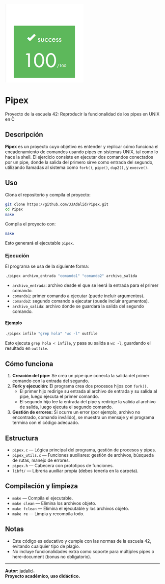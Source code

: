 ![100 conseguido](imgs/succes100.png)

# Pipex

Proyecto de la escuela 42: Reproducir la funcionalidad de los pipes en UNIX en C

## Descripción

**Pipex** es un proyecto cuyo objetivo es entender y replicar cómo funciona el encadenamiento de comandos usando pipes en sistemas UNIX, tal como lo hace la shell. El ejercicio consiste en ejecutar dos comandos conectados por un pipe, donde la salida del primero sirve como entrada del segundo, utilizando llamadas al sistema como `fork()`, `pipe()`, `dup2()`, y `execve()`.

## Uso

Clona el repositorio y compila el proyecto:

```bash
git clone https://github.com/JJAdalid/Pipex.git
cd Pipex
make
```

Compila el proyecto con:

```bash
make
```

Esto generará el ejecutable `pipex`.

### Ejecución

El programa se usa de la siguiente forma:

```bash
./pipex archivo_entrada "comando1" "comando2" archivo_salida
```

- `archivo_entrada`: archivo desde el que se leerá la entrada para el primer comando.
- `comando1`: primer comando a ejecutar (puede incluir argumentos).
- `comando2`: segundo comando a ejecutar (puede incluir argumentos).
- `archivo_salida`: archivo donde se guardará la salida del segundo comando.

#### Ejemplo

```bash
./pipex infile "grep hola" "wc -l" outfile
```

Esto ejecuta `grep hola < infile`, y pasa su salida a `wc -l`, guardando el resultado en `outfile`.

## Cómo funciona

1. **Creación del pipe:** Se crea un pipe que conecta la salida del primer comando con la entrada del segundo.
2. **Fork y ejecución:** El programa crea dos procesos hijos con `fork()`.  
   - El primer hijo redirige su entrada al archivo de entrada y su salida al pipe, luego ejecuta el primer comando.
   - El segundo hijo lee la entrada del pipe y redirige la salida al archivo de salida, luego ejecuta el segundo comando.
3. **Gestión de errores:** Si ocurre un error (por ejemplo, archivo no encontrado, comando inválido), se muestra un mensaje y el programa termina con el código adecuado.

## Estructura

- `pipex.c` — Lógica principal del programa, gestión de procesos y pipes.
- `pipex_utils.c` — Funciones auxiliares: gestión de archivos, búsqueda de rutas, manejo de errores.
- `pipex.h` — Cabecera con prototipos de funciones.
- `libft/` — Librería auxiliar propia (debes tenerla en la carpeta).

## Compilación y limpieza

- `make` — Compila el ejecutable.
- `make clean` — Elimina los archivos objeto.
- `make fclean` — Elimina el ejecutable y los archivos objeto.
- `make re` — Limpia y recompila todo.

## Notas

- Este código es educativo y cumple con las normas de la escuela 42, evitando cualquier tipo de plagio.
- No incluye funcionalidades extra como soporte para múltiples pipes o here-document (bonus no obligatorio).

---

**Autor:** [jadalid-](https://github.com/JJAdalid)  
**Proyecto académico, uso didáctico.**
